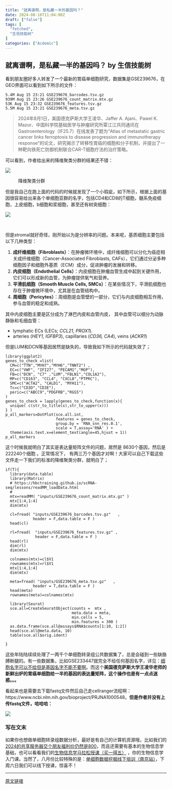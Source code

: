 ```yaml
---
title: "就离谱啊，是私藏一半的基因吗？"
date: 2024-08-16T11:04:00Z
draft: ["false"]
tags: [
  "fetched",
  "生信技能树"
]
categories: ["Acdemic"]
---
```

就离谱啊，是私藏一半的基因吗？ by 生信技能树
------
<div><section data-tool="mdnice编辑器" data-website="https://www.mdnice.com"><p data-tool="mdnice编辑器">看到朋友圈好多人转发了一个最新的胃癌单细胞研究，数据集是GSE239676，在GEO界面可以看到如下所示的文件：</p><pre data-tool="mdnice编辑器"><span></span><code>5.4M Aug 15 23:21 GSE239676_barcodes.tsv.gz<br>939M Aug 15 23:26 GSE239676_count_matrix.mtx.gz<br>53K Aug 15 23:32 GSE239676_features.tsv.gz<br>5.5M Aug 15 23:21 GSE239676_meta.tsv.gz<br></code></pre><blockquote data-tool="mdnice编辑器"><span></span><p>2024年8月1日，美国德克萨斯大学王凌华、Jaffer A. Ajani、Pawel K. Mazur、中国科学院基础医学与肿瘤研究所覃江江共同通讯在Gastroenterology（IF25.7）在线发表了题为“Atlas of metastatic gastric cancer links ferroptosis to disease progression and immunotherapy response”的论文，研究揭示了转移性胃癌的细胞和分子机制，并提出了一种靶向铁死亡防御机制联合CAR-T细胞疗法的治疗策略。</p></blockquote><p data-tool="mdnice编辑器">可以看到，作者给出来的降维聚类分群的结果还不错：</p><p><img data-galleryid="" data-imgfileid="100048999" data-ratio="0.41944444444444445" data-s="300,640" data-src="https://mmbiz.qpic.cn/mmbiz_png/cZNhZQ6j4wwR0nQ1CtiaqmB14J2BMbE3CDro2ElgqqJao6v1NoMg70v3oiaLVibcMKA0iafwvHmctedqsClka6vFag/640?wx_fmt=png&amp;from=appmsg" data-type="png" data-w="1080" src="https://mmbiz.qpic.cn/mmbiz_png/cZNhZQ6j4wwR0nQ1CtiaqmB14J2BMbE3CDro2ElgqqJao6v1NoMg70v3oiaLVibcMKA0iafwvHmctedqsClka6vFag/640?wx_fmt=png&amp;from=appmsg"></p><figure data-tool="mdnice编辑器"><figcaption>降维聚类分群</figcaption></figure><p data-tool="mdnice编辑器">但是我自己在跑上面的代码的时候就发现了一个小瑕疵，如下所示，根据上面的基因很容易给出来各个单细胞亚群的名字，包括CD4和CD8的T细胞，髓系免疫细胞，上皮细胞，b细胞和浆细胞，甚至还有树突细胞：</p><p><img data-galleryid="" data-imgfileid="100049000" data-ratio="1.1777777777777778" data-s="300,640" data-src="https://mmbiz.qpic.cn/mmbiz_png/cZNhZQ6j4wwR0nQ1CtiaqmB14J2BMbE3CZib3GKiaEH8E6otOoAvibcHNpZRjZfO6AZfDXBo73RX2AQfTenMhKlibAg/640?wx_fmt=png&amp;from=appmsg" data-type="png" data-w="1080" src="https://mmbiz.qpic.cn/mmbiz_png/cZNhZQ6j4wwR0nQ1CtiaqmB14J2BMbE3CZib3GKiaEH8E6otOoAvibcHNpZRjZfO6AZfDXBo73RX2AQfTenMhKlibAg/640?wx_fmt=png&amp;from=appmsg"></p><figure data-tool="mdnice编辑器"><figcaption> </figcaption></figure><p data-tool="mdnice编辑器">但是stromal就好奇怪，刚开始以为是分辨率的问题。本来呢，基质细胞主要包括以下几种类型：</p><ol data-tool="mdnice编辑器"><li><section><strong>成纤维细胞（Fibroblasts）</strong>：在肿瘤微环境中，成纤维细胞可以分化为癌症相关成纤维细胞（Cancer-Associated Fibroblasts, CAFs），它们通过分泌多种细胞因子和细胞外基质（ECM）成分，促进肿瘤的发展和转移。</section></li><li><section><strong>内皮细胞（Endothelial Cells）</strong>：内皮细胞在肿瘤血管生成中起到关键作用，它们可以形成新的血管，为肿瘤提供氧气和营养。</section></li><li><section><strong>平滑肌细胞（Smooth Muscle Cells, SMCs）</strong>：在某些情况下，平滑肌细胞也存在于肿瘤微环境中，尤其是在血管结构中。</section></li><li><section><strong>周细胞（Pericytes）</strong>：周细胞是血管壁的一部分，它们与内皮细胞相互作用，参与血管的稳定和成熟。</section></li></ol><p data-tool="mdnice编辑器">其中内皮细胞主要是区分成为了淋巴内皮和血管内皮， 其中血管可以细分为动脉静脉和毛细血管：</p><ul data-tool="mdnice编辑器"><li><section>lymphatic ECs (LECs; <em>CCL21, PROX1</em>).</section></li><li><section>arteries (<em>HEY1, IGFBP3</em>), capillaries (<em>CD36, CA4</em>), veins (<em>ACKR1</em>)</section></li></ul><p data-tool="mdnice编辑器">但是LUM和DCN等基因居然是缺失的，导致我如下所示的代码就失效了；</p><pre data-tool="mdnice编辑器"><span></span><code><span>library</span>(ggplot2) <br>genes_to_check =list(<br>  CM=c(<span>"TTN"</span>,<span>"MYH7"</span>,<span>"MYH6"</span>,<span>"TNNT2"</span>) ,<br>  EC=c(<span>"VWF"</span>, <span>"IFI27"</span>, <span>"PECAM1"</span>,<span>"MGP"</span>),<br>  FB=c(<span>"DCN"</span>, <span>"C7"</span> ,<span>"LUM"</span>,<span>"FBLN1"</span>,<span>"COL1A2"</span>),<br>  MP=c(<span>"CD163"</span>, <span>"CCL4"</span>, <span>"CXCL8"</span>,<span>"PTPRC"</span>),<br>  SMC=c(<span>"ACTA2"</span>, <span>"CALD1"</span>, <span>"MYH11"</span>),<br>  Tc=c(<span>"CD3D"</span>,<span>"CD3E"</span>),<br>  peric=c(<span>"ABCC9"</span>,<span>"PDGFRB"</span>,<span>"RGS5"</span>)<br>)<br>genes_to_check = lapply(genes_to_check,<span>function</span>(x){<br>  unique( c(str_to_title(x),str_to_upper(x)))<br>} )<br>p_all_markers=DotPlot(sce.all.int, <br>                      features = genes_to_check,<br>                      group.by = <span>'RNA_snn_res.0.1'</span>,<br>                      scale = <span>T</span>,assay=<span>'RNA'</span> ) +<br>  theme(axis.text.x=element_text(angle=<span>45</span>,hjust = <span>1</span>))<br>p_all_markers<br></code></pre><p data-tool="mdnice编辑器">这个时候我就明白了其实是表达量矩阵文件的问题，居然是 8630个基因，然后是 222240个细胞 。正常情况下， 有两三万个基因才对啊！大家可以自己下载这些文件走一下我们的标准的降维聚类分群，就明白了；</p><pre data-tool="mdnice编辑器"><span></span><code><span>if</span>(<span>T</span>){<br>  <span>library</span>(data.table)<br>  <span>library</span>(Matrix) <br>  <span># https://hbctraining.github.io/scRNA-seq/lessons/readMM_loadData.html</span><br>  <span># </span><br>  mtx=readMM( <span>"inputs/GSE239676_count_matrix.mtx.gz"</span> )<br>  mtx[<span>1</span>:<span>4</span>,<span>1</span>:<span>4</span>]<br>  dim(mtx)<br>  <br>  cl=fread( <span>"inputs/GSE239676_barcodes.tsv.gz"</span>   ,<br>            header = <span>F</span>,data.table = <span>F</span> ) <br>  head(cl)<br>  <br>  rl=fread(  <span>"inputs/GSE239676_features.tsv.gz"</span> ,<br>             header = <span>F</span>,data.table = <span>F</span> ) <br>  head(rl)<br>  dim(rl)<br>  dim(mtx)<br>   <br>  colnames(mtx)=cl$V1<br>  rownames(mtx)=rl$V1<br>  mtx[<span>1</span>:<span>4</span>,<span>1</span>:<span>4</span>]<br>  dim(mtx)<br>  <br>  meta=fread( <span>"inputs/GSE239676_meta.tsv.gz"</span>   ,<br>            header = <span>T</span>,data.table = <span>F</span> ) <br>  head(meta)<br>  rownames(meta)=colnames(mtx)<br>  <br>  <span>library</span>(Seurat)<br>  sce.all=CreateSeuratObject(counts =  mtx , <br>                             meta.data = meta,<br>                             min.cells = <span>5</span>,<br>                             min.features = <span>300</span> )<br>  as.data.frame(sce.all@assays$RNA$counts[<span>1</span>:<span>10</span>, <span>1</span>:<span>2</span>])<br>  head(sce.all@meta.data, <span>10</span>)<br>  table(sce.all$orig.ident)<br>  <br>}<br></code></pre><p data-tool="mdnice编辑器">这些年陆陆续续处理了一两千个单细胞转录组公共数据集了，总是会碰到一些缺胳膊断腿的。有一些数据集，比如GSE233447就完全不给任何基因名字，详见：<a href="https://mp.weixin.qq.com/s?__biz=MzI1Njk4ODE0MQ==&amp;mid=2247524679&amp;idx=1&amp;sn=727ad30d48fa0c97448978774f524da1&amp;scene=21#wechat_redirect" data-linktype="2">细胞名字可以不给但是基因名字不能不要啊</a>。而这个<strong>美国德克萨斯大学王凌华老师的新鲜出炉的胃癌单细胞给一半的基因的表达量矩阵，这个操作也是有一点点迷惑。。。</strong></p><p data-tool="mdnice编辑器">看起来也是需要去下载fastq文件然后自己走cellranger流程啊：https://www.ncbi.nlm.nih.gov/bioproject/PRJNA1000548，<span><strong>但是作者并没有上传fastq文件，哈哈哈：</strong></span></p><p><img data-galleryid="" data-imgfileid="100049002" data-ratio="0.6564814814814814" data-s="300,640" data-src="https://mmbiz.qpic.cn/mmbiz_png/cZNhZQ6j4wwR0nQ1CtiaqmB14J2BMbE3Cmp2HBoECxxIxJztnJ4qPELfPnsCxWfBBQHqNvE7lYGuFxWiaia6AEruQ/640?wx_fmt=png&amp;from=appmsg" data-type="png" data-w="1080" src="https://mmbiz.qpic.cn/mmbiz_png/cZNhZQ6j4wwR0nQ1CtiaqmB14J2BMbE3Cmp2HBoECxxIxJztnJ4qPELfPnsCxWfBBQHqNvE7lYGuFxWiaia6AEruQ/640?wx_fmt=png&amp;from=appmsg"></p></section><section data-tool="mdnice编辑器" data-website="https://www.mdnice.com"><h3 data-tool="mdnice编辑器"><span>写在文末</span></h3></section><p>如果你也想做单细胞转录组数据分析，<span>最好是有自己的计算机资源哦，比如我们的</span><a href="https://mp.weixin.qq.com/s?__biz=MzAxMDkxODM1Ng==&amp;mid=2247528363&amp;idx=1&amp;sn=5e02f3e9b2e148191e23ebc2c0d780e7&amp;scene=21#wechat_redirect" data-linktype="2">2024的共享服务器交个朋友福利价仍然是800</a><span>，而且还需要有基本的生物信息学基础，也可以看看我们的</span><a target="_blank" href="http://mp.weixin.qq.com/s?__biz=MzAxMDkxODM1Ng==&amp;mid=2247531929&amp;idx=1&amp;sn=f6f16b7bf6b907360d6d0052e3d10cf6&amp;chksm=9b4b3d22ac3cb434b6aa7753a4cf0f266578147ccf10b49cc834e46af578ee6de99be0accb30&amp;scene=21#wechat_redirect" textvalue="生物信息学马拉‍松授课（买一得五）" linktype="text" imgurl="" imgdata="null" data-itemshowtype="0" tab="innerlink" data-linktype="2" hasload="1">生物信息学马拉松授课（买一得五）</a><span> ，你的生物信息学入门课。当然了，八月份比较特殊的是：<a target="_blank" href="http://mp.weixin.qq.com/s?__biz=MzUzMTEwODk0Ng==&amp;mid=2247526317&amp;idx=1&amp;sn=b6fef7bcd40fa18db974aa3d36656c20&amp;chksm=fa45a290cd322b86afc3676b1a715a734782956a9e37d40b978ef54d51c9cd47facb9f356e53&amp;scene=21#wechat_redirect" textvalue="单细胞数据挖掘线下培训（南京站）" linktype="text" imgurl="" imgdata="null" data-itemshowtype="11" tab="innerlink" data-linktype="2" hasload="1">单细胞数据挖掘线下培训（南京站）</a>，下周六日我们可以线下授课，惊喜不！ </span><span></span></p><p><mp-style-type data-value="3"></mp-style-type></p></div>  
<hr>
<a href="https://mp.weixin.qq.com/s/e6xHIIy7cJKusp3ibw30Pg",target="_blank" rel="noopener noreferrer">原文链接</a>
